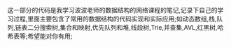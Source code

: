 ​	这一部分的代码是我学习波波老师的数据结构的网络课程的笔记,记录下自己的学习过程,里面主要包含了常用的数据结构的代码实现和实际应用;如动态数组,栈,队列,链表二分搜索树,集合和映射,优先队列和堆,线段树,Trie,并查集,AVL,红黑树,哈希表等;希望能对你有用;